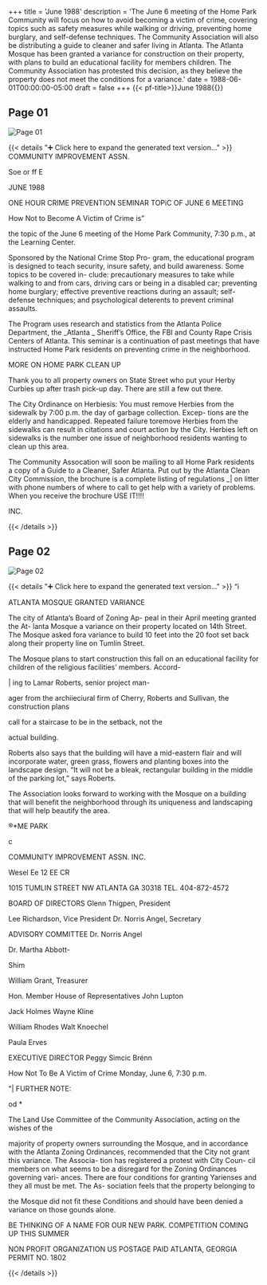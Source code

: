 +++
title = 'June 1988'
description = 'The June 6 meeting of the Home Park Community will focus on how to avoid becoming a victim of crime, covering topics such as safety measures while walking or driving, preventing home burglary, and self-defense techniques. The Community Association will also be distributing a guide to cleaner and safer living in Atlanta. The Atlanta Mosque has been granted a variance for construction on their property, with plans to build an educational facility for members children. The Community Association has protested this decision, as they believe the property does not meet the conditions for a variance.'
date = 1988-06-01T00:00:00-05:00
draft = false
+++
{{< pf-title>}}June 1988{{</pf-title>}}


## Page 01

![Page 01](/hpcia-newsletter-archive/1988-06_01.jpg)

{{< details "➕ Click here to expand the generated text version..." >}}
COMMUNITY IMPROVEMENT ASSN.

Soe or ff E

JUNE 1988

ONE HOUR CRIME
PREVENTION SEMINAR
TOPiC OF JUNE 6 MEETING

How Not to Become A Victim of Crime is”

the topic of the June 6 meeting of the Home
Park Community, 7:30 p.m., at the Learning
Center.

Sponsored by the National Crime Stop Pro-
gram, the educational program is designed
to teach security, insure safety, and build
awareness. Some topics to be covered in-
clude: precautionary measures to take while
walking to and from cars, driving cars or
being in a disabled car; preventing home
burglary; effective preventive reactions
during an assault; self-defense techniques;
and psychological deterents to prevent
criminal assaults.

The Program uses research and statistics
from the Atlanta Police Department, the
_Atlanta _ Sheriff’s Office, the FBI and
County Rape Crisis Centers of Atlanta. This
seminar is a continuation of past meetings
that have instructed Home Park residents on
preventing crime in the neighborhood.

MORE ON HOME PARK
CLEAN UP

Thank you to all property owners on State
Street who put your Herby Curbies up after
trash pick-up day. There are still a few out
there.

The City Ordinance on Herbiesis: You must
remove Herbies from the sidewalk by 7:00
p.m. the day of garbage collection. Excep-
tions are the elderly and handicapped.
Repeated failure toremove Herbies from the
sidewalks can result in citations and court
action by the City. Herbies left on sidewalks
is the number one issue of neighborhood
residents wanting to clean up this area.

The Community Assocation will soon be
mailing to all Home Park residents a copy of
a Guide to a Cleaner, Safer Atlanta. Put out
by the Atlanta Clean City Commission, the
brochure is a complete listing of regulations _|
on litter with phone numbers of where to call
to get help with a variety of problems. When
you receive the brochure USE IT!!!!

INC.


{{< /details >}}




## Page 02

![Page 02](/hpcia-newsletter-archive/1988-06_02.jpg)

{{< details "➕ Click here to expand the generated text version..." >}}
“i

ATLANTA MOSQUE
GRANTED VARIANCE

The city of Atlanta’s Board of Zoning Ap-
peal in their April meeting granted the At-
lanta Mosque a variance on their property
located on 14th Street. The Mosque asked
fora variance to build 10 feet into the 20 foot
set back along their property line on Tumlin
Street.

The Mosque plans to start construction this
fall on an educational facility for children of
the religious facilities’ members. Accord-

| ing to Lamar Roberts, senior project man-

ager from the archiieciural firm of Cherry,
Roberts and Sullivan, the construction plans

call for a staircase to be in the setback, not the

actual building.

Roberts also says that the building will have
a mid-eastern flair and will incorporate
water, green grass, flowers and planting
boxes into the landscape design. “It will not
be a bleak, rectangular building in the
middle of the parking lot,” says Roberts.

The Association looks forward to working
with the Mosque on a building that will
benefit the neighborhood through its
uniqueness and landscaping that will help
beautify the area.

®*ME PARK

c

COMMUNITY IMPROVEMENT ASSN. INC.

Wesel Ee 12 EE CR

1015 TUMLIN STREET NW ATLANTA GA 30318 TEL. 404-872-4572

BOARD OF DIRECTORS
Glenn Thigpen, President

Lee Richardson, Vice President
Dr. Norris Angel, Secretary

ADVISORY COMMITTEE
Dr. Norris Angel

Dr. Martha Abbott-

Shim

William Grant, Treasurer

Hon. Member House of
Representatives John Lupton

Jack Holmes
Wayne Kline

William Rhodes
Walt Knoechel

Paula Erves

EXECUTIVE DIRECTOR
Peggy Simcic Brénn

How Not To Be A Victim of Crime
Monday, June 6, 7:30 p.m.

"| FURTHER NOTE:

od
*

The Land Use Committee of the Community
Association, acting on the wishes of the

majority of property owners surrounding the
Mosque, and in accordance with the Atlanta
Zoning Ordinances, recommended that the
City not grant this variance. The Associa-
tion has registered a protest with City Coun-
cil members on what seems to be a disregard
for the Zoning Ordinances governing vari-
ances. There are four conditions for granting
Yarienses and they all must be met. The As-
sociation feels that the property belonging to

the Mosque did not fit these Conditions and
should have been denied a variance on those
gounds alone.

BE THINKING OF A NAME
FOR OUR NEW PARK.
COMPETITION COMING
UP THIS SUMMER

NON PROFIT
ORGANIZATION
US POSTAGE PAID
ATLANTA, GEORGIA
PERMIT NO. 1802


{{< /details >}}


